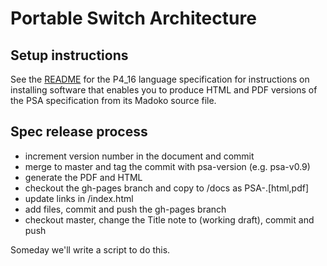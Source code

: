 # Portable Switch Architecture

## Setup instructions

See the [README](../spec/README.md) for the P4_16 language
specification for instructions on installing software that enables you
to produce HTML and PDF versions of the PSA specification from its
Madoko source file.

## Spec release process
- increment version number in the document and commit
- merge to master and tag the commit with psa-version (e.g. psa-v0.9)
- generate the PDF and HTML
- checkout the gh-pages branch and copy to <root>/docs as PSA-<version>.[html,pdf]
- update links in <root>/index.html
- add files, commit and push the gh-pages branch
- checkout master, change the Title note to (working draft), commit and push

Someday we'll write a script to do this.

